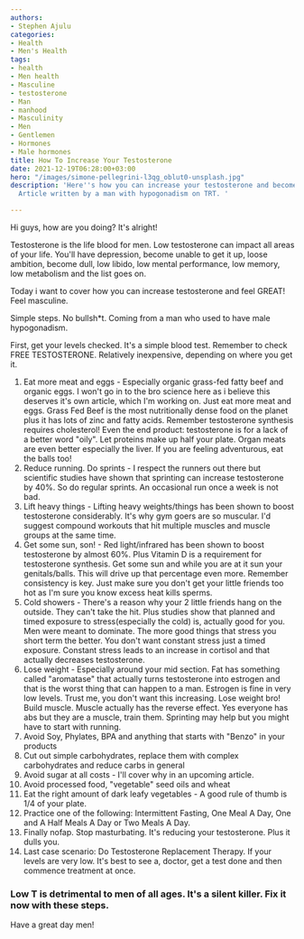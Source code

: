 ```yaml
---
authors:
- Stephen Ajulu
categories:
- Health
- Men's Health
tags:
- health
- Men health
- Masculine
- testosterone
- Man
- manhood
- Masculinity
- Men
- Gentlemen
- Hormones
- Male hormones
title: How To Increase Your Testosterone
date: 2021-12-19T06:28:00+03:00
hero: "/images/simone-pellegrini-l3qg_oblut0-unsplash.jpg"
description: 'Here''s how you can increase your testosterone and become more masculine.
  Article written by a man with hypogonadism on TRT. '

---
```

Hi guys, how are you doing? It's alright!

Testosterone is the life blood for men. Low testosterone can impact all areas of your life. You'll have depression, become unable to get it up, loose ambition, become dull, low libido, low mental performance, low memory, low metabolism and the list goes on.

Today i want to cover how you can increase testosterone and feel GREAT! Feel masculine.

Simple steps. No bullsh*t. Coming from a man who used to have male hypogonadism. 

First, get your levels checked. It's a simple blood test. Remember to check FREE TESTOSTERONE. Relatively inexpensive, depending on where you get it.

 1. Eat more meat and eggs - Especially organic grass-fed fatty beef and organic eggs. I won't go in to the bro science here as i believe this deserves it's own article, which I'm working on. Just eat more meat and eggs. Grass Fed Beef is the most nutritionally dense food on the planet plus it has lots of zinc and fatty acids. Remember testosterone synthesis requires cholesterol! Even the end product: testosterone is for a lack of a better word "oily". Let proteins make up half your plate. Organ meats are even better especially the liver. If you are feeling adventurous, eat the balls too! 
 2. Reduce running. Do sprints - I respect the runners out there but scientific studies have shown that sprinting can increase testosterone by 40%. So do regular sprints. An occasional run once a week is not bad.
 3. Lift heavy things - Lifting heavy weights/things has been shown to boost testosterone considerably. It's why gym goers are so muscular. I'd suggest compound workouts that hit multiple muscles and muscle groups at the same time.
 4. Get some sun, son! - Red light/infrared has been shown to boost testosterone by almost 60%. Plus Vitamin D is a requirement for testosterone synthesis. Get some sun and while you are at it sun your genitals/balls. This will drive up that percentage even more. Remember consistency is key. Just make sure you don't get your little friends too hot as I'm sure you know excess heat kills sperms.
 5. Cold showers - There's a reason why your 2 little friends hang on the outside. They can't take the hit. Plus studies show that planned and timed exposure to stress(especially the cold) is, actually good for you. Men were meant to dominate. The more good things that stress you short term the better. You don't want constant stress just a timed exposure. Constant stress leads to an increase in cortisol and that actually decreases testosterone.
 6. Lose weight - Especially around your mid section. Fat has something called "aromatase" that actually turns testosterone into estrogen and that is the worst thing that can happen to a man. Estrogen is fine in very low levels. Trust me, you don't want this increasing. Lose weight bro! Build muscle. Muscle actually has the reverse effect. Yes everyone has abs but they are a muscle, train them. Sprinting may help but you might have to start with running.
 7. Avoid Soy, Phylates, BPA and anything that starts with "Benzo" in your products
 8. Cut out simple carbohydrates, replace them with complex carbohydrates and reduce carbs in general
 9. Avoid sugar at all costs - I'll cover why in an upcoming article.
10. Avoid processed food, "vegetable" seed oils and wheat
11. Eat the right amount of dark leafy vegetables - A good rule of thumb is 1/4 of your plate.
12. Practice one of the following: Intermittent Fasting, One Meal A Day, One and A Half Meals A Day or Two Meals A Day.
13. Finally nofap. Stop masturbating.  It's reducing your testosterone. Plus it dulls you.
14. Last case scenario: Do Testosterone Replacement Therapy. If your levels are very low. It's best to see a, doctor, get a test done and then commence treatment at once.

### Low T is detrimental to men of all ages. It's a silent killer. Fix it now with these steps.

Have a great day men! 